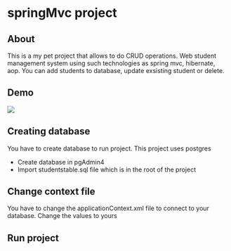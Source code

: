# springMvc project

## About
This is a my pet project that allows to do CRUD operations. Web student management system using such technologies as spring mvc, hibernate, aop. You can add students to database, update exsisting student or delete. 

## Demo
<img src="https://user-images.githubusercontent.com/90541044/205387097-80a71a64-4030-44e8-b6e7-4c86f97f41fc.mp4">


## Creating database
You have to create database to run project. This project uses postgres

* Create database in pgAdmin4
* Import studentstable.sql file which is in the root of the project

## Change context file
You have to change the applicationContext.xml file to connect to your database. Change the values to yours

## Run project



